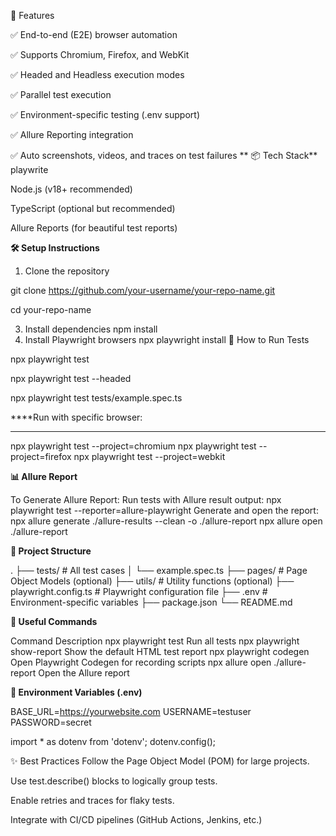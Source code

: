 🚀 Features

✅ End-to-end (E2E) browser automation

✅ Supports Chromium, Firefox, and WebKit

✅ Headed and Headless execution modes

✅ Parallel test execution

✅ Environment-specific testing (.env support)

✅ Allure Reporting integration

✅ Auto screenshots, videos, and traces on test failures
**
📦 Tech Stack**
playwrite 

Node.js (v18+ recommended)

TypeScript (optional but recommended)

Allure Reports (for beautiful test reports)

**🛠 Setup Instructions**

1. Clone the repository
   
git clone https://github.com/your-username/your-repo-name.git

cd your-repo-name

3. Install dependencies
npm install
4. Install Playwright browsers
npx playwright install
🧪 How to Run Tests

npx playwright test

npx playwright test --headed

npx playwright test tests/example.spec.ts

****Run with specific browser:
****
npx playwright test --project=chromium
npx playwright test --project=firefox
npx playwright test --project=webkit

**📊 Allure Report**


To Generate Allure Report:
Run tests with Allure result output:
npx playwright test --reporter=allure-playwright
Generate and open the report:
npx allure generate ./allure-results --clean -o ./allure-report
npx allure open ./allure-report

**📁 Project Structure**

.
├── tests/                  # All test cases
│   └── example.spec.ts
├── pages/                  # Page Object Models (optional)
├── utils/                  # Utility functions (optional)
├── playwright.config.ts    # Playwright configuration file
├── .env                    # Environment-specific variables
├── package.json
└── README.md

**🧹 Useful Commands**

Command	Description
npx playwright test	Run all tests
npx playwright show-report	Show the default HTML test report
npx playwright codegen	Open Playwright Codegen for recording scripts
npx allure open ./allure-report	Open the Allure report

**📜 Environment Variables (.env)**

BASE_URL=https://yourwebsite.com
USERNAME=testuser
PASSWORD=secret

import * as dotenv from 'dotenv';
dotenv.config();


✨ Best Practices
Follow the Page Object Model (POM) for large projects.

Use test.describe() blocks to logically group tests.

Enable retries and traces for flaky tests.

Integrate with CI/CD pipelines (GitHub Actions, Jenkins, etc.)


